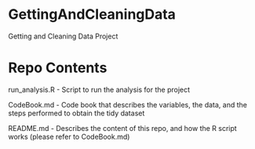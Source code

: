 GettingAndCleaningData
======================

Getting and Cleaning Data Project

Repo Contents
=============

run_analysis.R - Script to run the analysis for the project

CodeBook.md - Code book that describes the variables, the data, and the steps performed to obtain the tidy dataset

README.md - Describes the content of this repo, and how the R script works (please refer to CodeBook.md)


